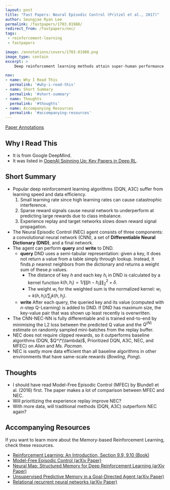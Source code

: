 ```yaml
---
layout: post
title: "Fast Papers: Neural Episodic Control (Pritzel et al., 2017)"
author: Seungjae Ryan Lee
permalink: /fastpapers/1703.01988/
redirect_from: /fastpapers/nec/
tags:
 - reinforcement-learning
 - fastpapers

image: /annotations/covers/1703.01988.png
image_type: contain
excerpt: >
    Deep reinforcement learning methods attain super-human performance in a wide range of environments. Such methods are grossly inefficient, often taking orders of magnitudes more data than humans to achieve reasonable performance. We propose Neural Episodic Control: a deep reinforcement learning agent that is able to rapidly assimilate new experiences and act upon them. Our agent uses a semi-tabular representation of the value function: a buffer of past experience containing slowly changing state representations and rapidly updated estimates of the value function. We show across a wide range of environments that our agent learns significantly faster than other state-of-the-art, general purpose deep reinforcement learning agents.

nav:
- name: Why I Read This
  permalink: '#why-i-read-this'
- name: Short Summary
  permalink: '#short-summary'
- name: Thoughts
  permalink: '#thoughts'
- name: Accompanying Resources
  permalink: '#accompanying-resources'
---
```


<a class="mdl-button mdl-js-button mdl-button--raised mdl-js-ripple-effect mdl-button--colored" href="/papers/1703.01988.pdf">
Paper
</a>
<a class="mdl-button mdl-js-button mdl-button--raised mdl-js-ripple-effect mdl-button--colored" href="/annotations/1703.01988.pdf">
Annotations
</a>

## Why I Read This

- It is from Google DeepMind.
- It was listed in [OpenAI Spinning Up: Key Papers in Deep RL](https://spinningup.openai.com/en/latest/spinningup/keypapers.html).

## Short Summary

- Popular deep reinforcement learning algorithms (DQN, A3C) suffer from learning speed and data efficiency.
   1. Small learning rate since high learning rates can cause catastrophic interference.
   2. Sparse reward signals cause neural network to underperform at predicting large rewards due to class imbalance.
   3. Experience replay and target networks slows down reward signal propagation. 
- The Neural Episodic Control (NEC) agent consists of three components: a convolutional neural network (CNN), a set of **Differentiable Neural Dictionary (DND)**, and a final network.
- The agent can perform **query** and **write** to DND.
   - **query** DND uses a semi-tabular representation: given a key, it does not return a value from a table simply through lookup. Instead, it finds $p$ nearest neighbors from the dictionary and returns a weight sum of these $p$ values.
     - The distance of key $h$ and each key $h_i$ in DND is calculated by a kernel function $k(h, h_i) = 1 / \|\|h - h_i \|\|^2_2 + \delta$.
     - The weight $w_i$ for the weighted sum is the normalized kernel: $w_i = k(h, h_i) / \sum_j k(h, h_j)$.
   - **write** After each query, the queried key and its value (computed with $n$-step Q-Learning) is added to DND. If DND has maximum size, the key-value pair that was shown up least recently is overwritten.
- The CNN-NEC-NN is fully differentiable and is trained end-to-end by minimising the L2 loss between the predicted Q value and the $Q^{(N)}$ estimate on randomly sampled mini-batches from the replay buffer.
- NEC does not require clipped rewards, so it outperforms baseline algorithms (DQN, $Q^\*(\lambda)$, Prioritized DQN, A3C, NEC, and MFEC) on *Alien* and *Ms. Pacman*.
- NEC is vastly more data efficient than all baseline algorithms in other environments that have same-scale rewards (*Bowling*, *Pong*).

## Thoughts

- I should have read Model-Free Episodic Control (MFEC) by Blundell et al. (2016) first. The paper makes a lot of comparison between MFEC and NEC.
- Will prioritizing the experience replay improve NEC?
- With more data, will traditional methods (DQN, A3C) outperform NEC again?

## Accompanying Resources

If you want to learn more about the Memory-based Reinforcement Learning, check these resources.

- [Reinforcement Learning: An Introduction, Section 9.9, 9.10 (Book)](http://incompleteideas.net/book/the-book.html)
- [Model-Free Episodic Control (arXiv Paper)](https://arxiv.org/abs/1606.04460)
- [Neural Map: Structured Memory for Deep Reinforcement Learning (arXiv Paper)](https://arxiv.org/abs/1702.08360)
- [Unsupervised Predictive Memory in a Goal-Directed Agent (arXiv Paper)](https://arxiv.org/abs/1803.10760)
- [Relational recurrent neural networks (arXiv Paper)](https://arxiv.org/abs/1806.01822)
